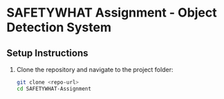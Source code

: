 # SAFETYWHAT Assignment - Object Detection System

## Setup Instructions

1. Clone the repository and navigate to the project folder:
   ```bash
   git clone <repo-url>
   cd SAFETYWHAT-Assignment
